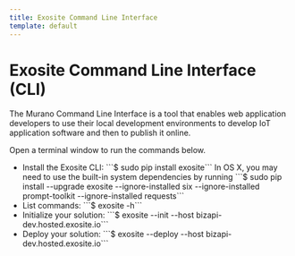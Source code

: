 ```yaml
---
title: Exosite Command Line Interface
template: default
---
```


# Exosite Command Line Interface (CLI)
The Murano Command Line Interface is a tool that enables web application developers to use their local development environments to develop IoT application software and then to publish it online. 

Open a terminal window to run the commands below.

<ul><li>Install the Exosite CLI: ```$ sudo pip install exosite``` In OS X, you may need to use the built-in system dependencies by running ```$ sudo pip install --upgrade exosite --ignore-installed six --ignore-installed prompt-toolkit --ignore-installed requests```</li>
<li>List commands: ```$ exosite -h```</li>
<li>Initialize your solution: ```$ exosite --init --host bizapi-dev.hosted.exosite.io```</li>
<li>Deploy your solution: ```$ exosite --deploy --host bizapi-dev.hosted.exosite.io```</li>
</ul>
